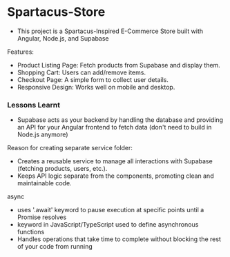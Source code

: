 # Spartacus-Store

- This project is a Spartacus-Inspired E-Commerce Store built with Angular, Node.js, and Supabase

Features:
- Product Listing Page: Fetch products from Supabase and display them.
- Shopping Cart: Users can add/remove items.
- Checkout Page: A simple form to collect user details.
- Responsive Design: Works well on mobile and desktop.



















### Lessons Learnt
- Supabase acts as your backend by handling the database and providing an API for your Angular frontend to fetch data (don't need to build in Node.js anymore)

Reason for creating separate service folder:
- Creates a reusable service to manage all interactions with Supabase (fetching products, users, etc.).
- Keeps API logic separate from the components, promoting clean and maintainable code.

async
- uses '.await' keyword to pause execution at specific points until a Promise resolves
- keyword in JavaScript/TypeScript used to define asynchronous functions
- Handles operations that take time to complete without blocking the rest of your code from running 